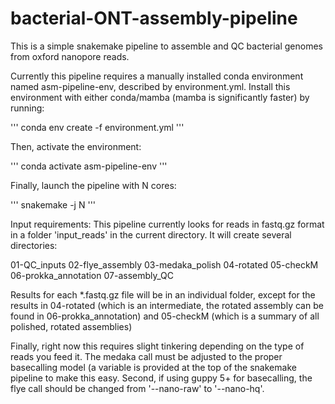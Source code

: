 # bacterial-ONT-assembly-pipeline
This is a simple snakemake pipeline to assemble and QC bacterial genomes from oxford nanopore reads.


Currently this pipeline requires a manually installed conda environment named asm-pipeline-env, described by environment.yml.  Install this environment with either conda/mamba (mamba is significantly faster) by running:

'''
conda env create -f environment.yml
'''

Then, activate the environment:

'''
conda activate asm-pipeline-env
'''

Finally, launch the pipeline with N cores:

'''
snakemake -j N
'''




Input requirements:
This pipeline currently looks for reads in fastq.gz format in a folder 'input_reads' in the current directory.  It will create several directories:

01-QC_inputs
02-flye_assembly
03-medaka_polish
04-rotated
05-checkM
06-prokka_annotation
07-assembly_QC

Results for each *.fastq.gz file will be in an individual folder, except for the results in 04-rotated (which is an intermediate, the rotated assembly can be found in 06-prokka_annotation) and 05-checkM (which is a summary of all polished, rotated assemblies)


Finally, right now this requires slight tinkering depending on the type of reads you feed it.  The medaka call must be adjusted to the proper basecalling model (a variable is provided at the top of the snakemake pipeline to make this easy.  Second, if using guppy 5+ for basecalling, the flye call should be changed from '--nano-raw' to '--nano-hq'.
